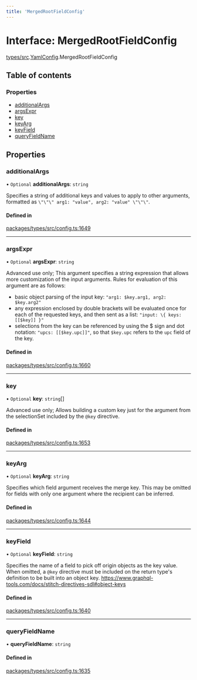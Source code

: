```yaml
---
title: 'MergedRootFieldConfig'
---
```


# Interface: MergedRootFieldConfig

[types/src](../modules/types_src).[YamlConfig](../modules/types_src.YamlConfig).MergedRootFieldConfig

## Table of contents

### Properties

- [additionalArgs](types_src.YamlConfig.MergedRootFieldConfig#additionalargs)
- [argsExpr](types_src.YamlConfig.MergedRootFieldConfig#argsexpr)
- [key](types_src.YamlConfig.MergedRootFieldConfig#key)
- [keyArg](types_src.YamlConfig.MergedRootFieldConfig#keyarg)
- [keyField](types_src.YamlConfig.MergedRootFieldConfig#keyfield)
- [queryFieldName](types_src.YamlConfig.MergedRootFieldConfig#queryfieldname)

## Properties

### additionalArgs

• `Optional` **additionalArgs**: `string`

Specifies a string of additional keys and values to apply to other arguments,
formatted as `\"\"\" arg1: "value", arg2: "value" \"\"\"`.

#### Defined in

[packages/types/src/config.ts:1649](https://github.com/Urigo/graphql-mesh/blob/master/packages/types/src/config.ts#L1649)

___

### argsExpr

• `Optional` **argsExpr**: `string`

Advanced use only; This argument specifies a string expression that allows more customization of the input arguments. Rules for evaluation of this argument are as follows:
  - basic object parsing of the input key: `"arg1: $key.arg1, arg2: $key.arg2"`
  - any expression enclosed by double brackets will be evaluated once for each of the requested keys, and then sent as a list: `"input: \{ keys: [[$key]] }"`
  - selections from the key can be referenced by using the $ sign and dot notation: `"upcs: [[$key.upc]]"`, so that `$key.upc` refers to the `upc` field of the key.

#### Defined in

[packages/types/src/config.ts:1660](https://github.com/Urigo/graphql-mesh/blob/master/packages/types/src/config.ts#L1660)

___

### key

• `Optional` **key**: `string`[]

Advanced use only; Allows building a custom key just for the argument from the selectionSet included by the `@key` directive.

#### Defined in

[packages/types/src/config.ts:1653](https://github.com/Urigo/graphql-mesh/blob/master/packages/types/src/config.ts#L1653)

___

### keyArg

• `Optional` **keyArg**: `string`

Specifies which field argument receives the merge key. This may be omitted for fields with only one argument where the recipient can be inferred.

#### Defined in

[packages/types/src/config.ts:1644](https://github.com/Urigo/graphql-mesh/blob/master/packages/types/src/config.ts#L1644)

___

### keyField

• `Optional` **keyField**: `string`

Specifies the name of a field to pick off origin objects as the key value. When omitted, a `@key` directive must be included on the return type's definition to be built into an object key.
https://www.graphql-tools.com/docs/stitch-directives-sdl#object-keys

#### Defined in

[packages/types/src/config.ts:1640](https://github.com/Urigo/graphql-mesh/blob/master/packages/types/src/config.ts#L1640)

___

### queryFieldName

• **queryFieldName**: `string`

#### Defined in

[packages/types/src/config.ts:1635](https://github.com/Urigo/graphql-mesh/blob/master/packages/types/src/config.ts#L1635)
